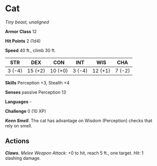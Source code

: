# Cat

*Tiny beast, unaligned*

**Armor Class** 12

**Hit Points** 2 (1d4)

**Speed** 40 ft., climb 30 ft.

| STR    | DEX     | CON     | INT    | WIS     | CHA    |
|--------|---------|---------|--------|---------|--------|
| 3 (-4) | 15 (+2) | 10 (+0) | 3 (-4) | 12 (+1) | 7 (-2) |

**Skills** Perception +3, Stealth +4

**Senses** passive Perception 13

**Languages** -

**Challenge** 0 (10 XP)

***Keen Smell***. The cat has advantage on Wisdom (Perception) checks that rely on smell.

## Actions

***Claws.*** *Melee Weapon Attack:* +0 to hit, reach 5 ft., one target. *Hit:* 1 slashing damage.